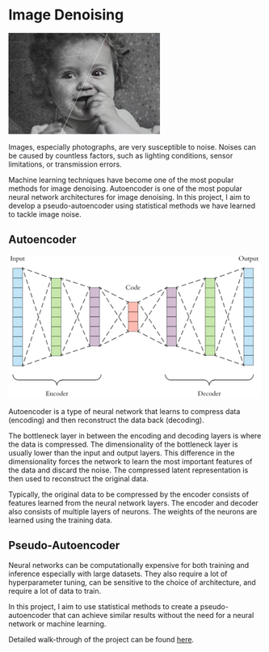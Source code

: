 # Image Denoising

<img src="img/example2.png" width="300">

Images, especially photographs, are very susceptible to noise. Noises can be caused by countless factors, such as lighting conditions, sensor limitations, or transmission errors.

Machine learning techniques have become one of the most popular methods for image denoising. Autoencoder is one of the most popular neural network architectures for image denoising. In this project, I aim to develop a pseudo-autoencoder using statistical methods we have learned to tackle image noise.

## Autoencoder

<img src="img/ae.png" width="500">

Autoencoder is a type of neural network that learns to compress data (encoding) and then reconstruct the data back (decoding).

The bottleneck layer in between the encoding and decoding layers is where the data is compressed. The dimensionality of the bottleneck layer is usually lower than the input and output layers. This difference in the dimensionality forces the network to learn the most important features of the data and discard the noise. The compressed latent representation is then used to reconstruct the original data.

Typically, the original data to be compressed by the encoder consists of features learned from the neural network layers. The encoder and decoder also consists of multiple layers of neurons. The weights of the neurons are learned using the training data.

## Pseudo-Autoencoder

Neural networks can be computationally expensive for both training and inference especially with large datasets. They also require a lot of hyperparameter tuning, can be sensitive to the choice of architecture, and require a lot of data to train. 

In this project, I aim to use statistical methods to create a pseudo-autoencoder that can achieve similar results without the need for a neural network or machine learning.

Detailed walk-through of the project can be found [here](walkthrough.ipynb).
